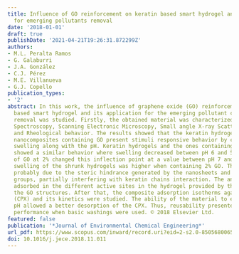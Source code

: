 ```yaml
---
title: Influence of GO reinforcement on keratin based smart hydrogel and its application
  for emerging pollutants removal
date: '2018-01-01'
draft: true
publishDate: '2021-04-21T19:26:31.872299Z'
authors:
- M.L. Peralta Ramos
- G. Galaburri
- J.A. González
- C.J. Pérez
- M.E. Villanueva
- G.J. Copello
publication_types:
- '2'
abstract: In this work, the influence of graphene oxide (GO) reinforcement on keratin
  based smart hydrogel and its application for the emerging pollutant ciprofloxacin
  removal was studied. Firstly, the obtained material was characterized by Infrared
  Spectroscopy, Scanning Electronic Microscopy, Small angle X-ray Scattering and Swelling
  and Rheological behavior. The results showed that the keratin hydrogel and those
  nanocomposites containing GO present stimuli responsive behavior by changing the
  swelling along with the pH. Keratin hydrogels and the ones containing 0.5% of GO
  showed a similar behavior where swelling decreased between pH 6 and 5. The introduction
  of GO at 2% changed this inflection point at a value between pH 7 and 6. Also, the
  swelling of the shrunk hydrogels was higher when containing 2% GO. This effect was
  probably due to the steric hindrance generated by the nanosheets and their functional
  groups, partially interfering with keratin chains interaction. The antibiotic was
  adsorbed in the different active sites in the hydrogel provided by the keratin and
  the GO structures. After that, the composite adsorption isotherms against ciprofloxacin
  (CPX) and its kinetics were studied. The ability of the material to expand at high
  pH allowed a better desorption of the CPX. Thus, reusability presented a better
  performance when basic washings were used. © 2018 Elsevier Ltd.
featured: false
publication: '*Journal of Environmental Chemical Engineering*'
url_pdf: https://www.scopus.com/inward/record.uri?eid=2-s2.0-85056800658&doi=10.1016%2fj.jece.2018.11.011&partnerID=40&md5=189e31f2e83eab4056b3316a612bf9b9
doi: 10.1016/j.jece.2018.11.011
---
```


